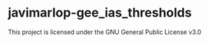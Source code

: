 # javimarlop-gee_ias_thresholds

This project is licensed under the GNU General Public License v3.0
